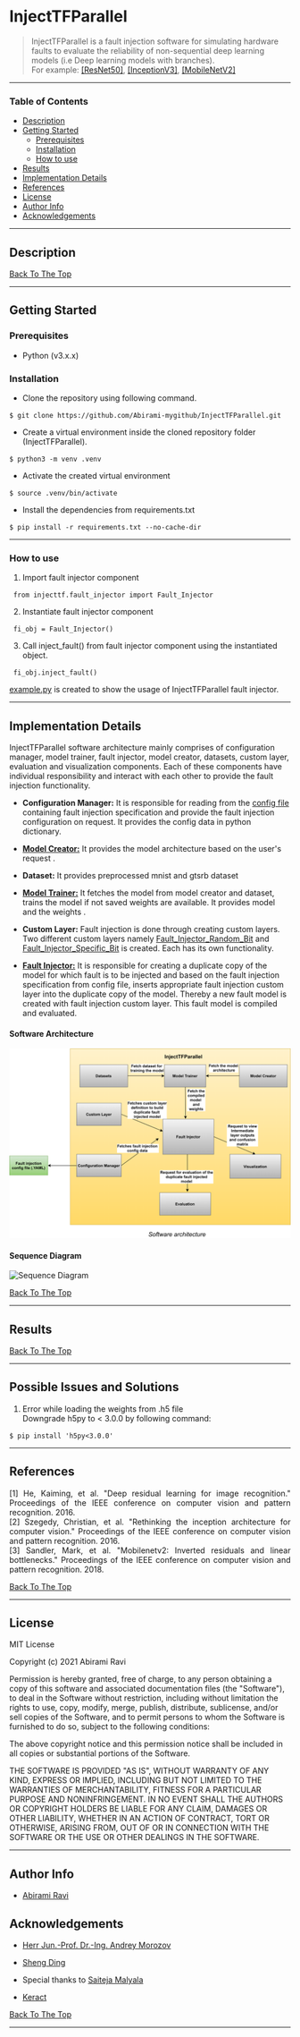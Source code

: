 # InjectTFParallel


> InjectTFParallel is a fault injection software for simulating hardware faults to evaluate the reliability of non-sequential deep learning models (i.e Deep learning models with branches). <br />
For example: [[ResNet50]](#1), [[InceptionV3]](#2), [[MobileNetV2]](#3)
---

### Table of Contents

- [Description](#description)
- [Getting Started](#getting-started)
    - [Prerequisites](#prerequisites)
    - [Installation](#installation)
    - [How to use](#how-to-use)
- [Results](#results)
- [Implementation Details](#implementation-details)
- [References](#references)
- [License](#license)
- [Author Info](#author-info)
- [Acknowledgements](#acknowledgements)

---

## Description



[Back To The Top](#InjectTFParallel)

---

## Getting Started

### Prerequisites
- Python (v3.x.x)

### Installation
- Clone the repository using following command.
```
$ git clone https://github.com/Abirami-mygithub/InjectTFParallel.git
```
- Create a virtual environment inside the cloned repository folder (InjectTFParallel).
```
$ python3 -m venv .venv
```
- Activate the created virtual environment
```
$ source .venv/bin/activate
```
- Install the dependencies from requirements.txt
```
$ pip install -r requirements.txt --no-cache-dir
```
---
### How to use

1. Import fault injector component
```
 from injecttf.fault_injector import Fault_Injector
```
2. Instantiate fault injector component
```
 fi_obj = Fault_Injector()
```
3. Call inject_fault() from fault injector component using the instantiated object.
```
 fi_obj.inject_fault()
```
[example.py](https://github.com/Abirami-mygithub/InjectTFParallel/blob/main/injecttf/example.py) is created to show the usage of InjectTFParallel fault injector.

---

## Implementation Details
InjectTFParallel software architecture mainly comprises of configuration manager, model trainer, fault injector, model creator, datasets, custom layer, evaluation and visualization components. Each of these components have individual responsibility and interact with each other to provide the fault injection functionality. 
- **Configuration Manager:** It is responsible for reading from the [config file](https://github.com/Abirami-mygithub/InjectTFParallel/blob/main/config/Fault_injection_config_file.yml) containing fault injection specification and provide the fault injection configuration on request. It provides the config data in python dictionary.

- **[Model Creator:](https://github.com/Abirami-mygithub/InjectTFParallel/blob/main/model_creator/model_inception.py)** It provides the model architecture based on the user's request .

- **Dataset:** It provides preprocessed mnist and gtsrb dataset 

- **[Model Trainer:](https://github.com/Abirami-mygithub/InjectTFParallel/blob/main/model_trainer/trainer_inception.py)** It fetches the model from model creator and dataset, trains the model if not saved weights are available. It provides model and the weights .

- **Custom Layer:** Fault injection is done through creating custom layers. Two different custom layers namely [Fault_Injector_Random_Bit](https://github.com/Abirami-mygithub/InjectTFParallel/blob/main/custom_layer/fault_injection_random_bit.py) and [Fault_Injector_Specific_Bit](https://github.com/Abirami-mygithub/InjectTFParallel/blob/main/custom_layer/fault_injection_specific_bit.py) is created. Each has its own functionality.

- **[Fault Injector:](https://github.com/Abirami-mygithub/InjectTFParallel/blob/main/injecttf/fault_injector.py)** It is responsible for creating a duplicate copy of the model for which fault is to be injected and based on the fault injection specification from config file, inserts appropriate fault injection custom layer into the duplicate copy of the model. Thereby a new fault model is created with fault injection custom layer. This fault model is compiled and evaluated.


#### Software Architecture

![Software Architecture](https://github.com/Abirami-mygithub/InjectTFParallel/blob/main/Project_Images/architecture.png)



#### Sequence Diagram

![Sequence Diagram](https://github.com/Abirami-mygithub/InjectTFParallel/blob/main/Project_Images/sequence%20diagram.png)

[Back To The Top](#InjectTFParallel)

---
## Results

[Back To The Top](#InjectTFParallel)

---
## Possible Issues and Solutions

1. Error while loading the weights from .h5 file <br />
Downgrade h5py to < 3.0.0 by following command:
```
$ pip install 'h5py<3.0.0'
```
---
## References
<div style="text-align: justify">
<a id="1">[1]</a>  He, Kaiming, et al. "Deep residual learning for image recognition." Proceedings of the IEEE conference on computer vision and pattern recognition. 2016. <br />
<a id="2">[2]</a>  Szegedy, Christian, et al. "Rethinking the inception architecture for computer vision." Proceedings of the IEEE conference on computer vision and pattern recognition. 2016. <br />
<a id="3">[3]</a>  Sandler, Mark, et al. "Mobilenetv2: Inverted residuals and linear bottlenecks." Proceedings of the IEEE conference on computer vision and pattern recognition. 2018.
</div>


[Back To The Top](#InjectTFParallel)

---

## License

MIT License

Copyright (c) 2021 Abirami Ravi

Permission is hereby granted, free of charge, to any person obtaining a copy
of this software and associated documentation files (the "Software"), to deal
in the Software without restriction, including without limitation the rights
to use, copy, modify, merge, publish, distribute, sublicense, and/or sell
copies of the Software, and to permit persons to whom the Software is
furnished to do so, subject to the following conditions:

The above copyright notice and this permission notice shall be included in all
copies or substantial portions of the Software.

THE SOFTWARE IS PROVIDED "AS IS", WITHOUT WARRANTY OF ANY KIND, EXPRESS OR
IMPLIED, INCLUDING BUT NOT LIMITED TO THE WARRANTIES OF MERCHANTABILITY,
FITNESS FOR A PARTICULAR PURPOSE AND NONINFRINGEMENT. IN NO EVENT SHALL THE
AUTHORS OR COPYRIGHT HOLDERS BE LIABLE FOR ANY CLAIM, DAMAGES OR OTHER
LIABILITY, WHETHER IN AN ACTION OF CONTRACT, TORT OR OTHERWISE, ARISING FROM,
OUT OF OR IN CONNECTION WITH THE SOFTWARE OR THE USE OR OTHER DEALINGS IN THE
SOFTWARE.

---

## Author Info

- [Abirami Ravi](https://www.linkedin.com/in/abiramiravi/)


## Acknowledgements

- [Herr Jun.-Prof. Dr.-Ing. Andrey Morozov](https://www.ias.uni-stuttgart.de/institut/team/Morozov/)

- [Sheng Ding](https://www.ias.uni-stuttgart.de/en/institute/team/Ding/)

- Special thanks to [Saiteja Malyala](https://github.com/saitejamalyala)

- [Keract](https://github.com/philipperemy/keract/blob/master/README.md)

[Back To The Top](#read-me-template)

---
